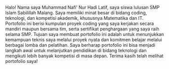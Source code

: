 Halo! Nama saya Muhammad Nafi’ Nur Hadi Latif, saya siswa lulusan SMP Islam Sabilillah Malang. Saya memiliki minat besar di bidang coding, teknologi, dan kompetisi akademik, khususnya Matematika dan IT.
Portofolio ini berisi kumpulan proyek coding yang saya kerjakan secara mandiri maupun bersama tim, serta sertifikat penghargaan yang saya raih selama SMP.
Tujuan saya membuat portofolio ini adalah untuk menunjukkan kemampuan teknis saya melalui proyek nyata dan komitmen belajar melalui berbagai lomba dan pelatihan.
Saya berharap portofolio ini bisa menjadi langkah awal untuk melanjutkan pendidikan di bidang teknologi dan mengikuti lebih banyak kompetisi di masa depan.
Terima kasih telah melihat portofolio saya!
